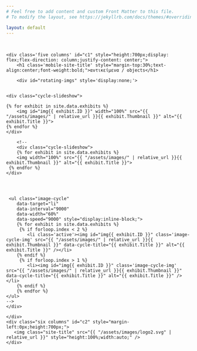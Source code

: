 ```yaml
---
# Feel free to add content and custom Front Matter to this file.
# To modify the layout, see https://jekyllrb.com/docs/themes/#overriding-theme-defaults

layout: default
---
```

<section id="home">
<div class="container">
  <div class='row'>
    <div class='one column'>&nbsp;</div>
  
    <div class='five columns' id="c1" style="height:700px;display: flex;flex-direction: column;justify-content: center;">
        <h1 class='mobile-site-title' style="margin-top:30%;text-align:center;font-weight:bold;">αντικείμενα / objects</h1>

        <div id="rotating-imgs" style='display:none;'>


	<div class="cycle-slideshow">

	{% for exhibit in site.data.exhibits %}
	    <img id="img{{ exhibit.ID }}" width="100%" src="{{ "/assets/images/" | relative_url }}{{ exhibit.Thumbnail }}" alt="{{ exhibit.Title }}">
	{% endfor %}
	</div>
        
        <!--
        <div class="cycle-slideshow">
        {% for exhibit in site.data.exhibits %}
	    <img width="100%" src="{{ "/assets/images/" | relative_url }}{{ exhibit.Thumbnail }}" alt="{{ exhibit.Title }}">
	 {% endfor %}
	</div>
	
	
	

	 <ul class="image-cycle" 
	    data-target="li" 
	    data-interval="9000" 
	    data-width="60%" 
	    data-speed="9000" style="display:inline-block;">
		{% for exhibit in site.data.exhibits %}
		 {% if forloop.index < 2 %}
		    <li class='active'><img id="img{{ exhibit.ID }}" class='image-cycle-img' src="{{ "/assets/images/" | relative_url }}{{ exhibit.Thumbnail }}" data-cycle-title="{{ exhibit.Title }}" alt="{{ exhibit.Title }}" /></li>
		{% endif %}
		 {% if forloop.index > 1 %}
		    <li><img id="img{{ exhibit.ID }}" class='image-cycle-img' src="{{ "/assets/images/" | relative_url }}{{ exhibit.Thumbnail }}" data-cycle-title="{{ exhibit.Title }}" alt="{{ exhibit.Title }}" /></li>
		{% endif %}	
		{% endfor %}	  
	</ul>
	-->
	</div>
    
    </div>
    <div class="six columns" id="c2" style="margin-left:0px;height:700px;">
       <img class="site-title" src="{{ "/assets/images/logo2.svg" | relative_url }}" style="height:100%;width:auto;" />
    </div>
  </div>
</div>
</section>




<script>

var w = jQuery(window).width();
var h = jQuery(window).height();

jQuery("#c1").css('height',h+'px');
jQuery("#c2").css('height',h+'px');

setTimeout(function(){
    jQuery("#rotating-imgs").fadeIn();
}, 300);

jQuery(".cycle-slideshow img").each(function(i,v){
  var id = jQuery(v).attr('id');
  var tooltip = jQuery(v).attr('alt');
  tippy( "#"+id, { content: tooltip});
});


</script>


<script src="{{ "/assets/js/cycle.js" | relative_url }}"></script>
<script>
//var ex1 = new Cycle('.image-cycle');
</script>
